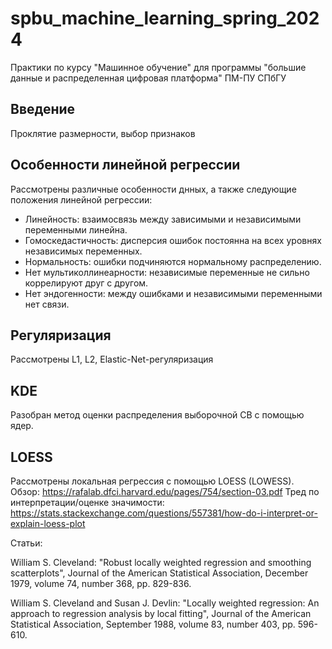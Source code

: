 # spbu_machine_learning_spring_2024
Практики по курсу "Машинное обучение" для программы "большие данные и распределенная цифровая платформа" ПМ-ПУ СПбГУ
## Введение
Проклятие размерности, выбор признаков

## Особенности линейной регрессии
Рассмотрены различные особенности днных, а также следующие положения линейной регрессии:
* Линейность: взаимосвязь между зависимыми и независимыми переменными линейна.
* Гомоскедастичность: дисперсия ошибок постоянна на всех уровнях независимых переменных.
* Нормальность: ошибки подчиняются нормальному распределению.
* Нет мультиколлинеарности: независимые переменные не сильно коррелируют друг с другом.
* Нет эндогенности: между ошибками и независимыми переменными нет связи.
## Регуляризация
Рассмотрены L1, L2, Elastic-Net-регуляризация
## KDE
Разобран метод оценки распределения выборочной СВ с помощью ядер. 

## LOESS
Рассмотрены локальная регрессия с помощью LOESS (LOWESS).
Обзор: https://rafalab.dfci.harvard.edu/pages/754/section-03.pdf
Тред по интерпретации/оценке значимости: https://stats.stackexchange.com/questions/557381/how-do-i-interpret-or-explain-loess-plot

Статьи: 

William S. Cleveland: "Robust locally weighted regression and smoothing
scatterplots", Journal of the American Statistical Association, December 1979,
volume 74, number 368, pp. 829-836.

William S. Cleveland and Susan J. Devlin: "Locally weighted regression: An
approach to regression analysis by local fitting", Journal of the American
Statistical Association, September 1988, volume 83, number 403, pp. 596-610.

